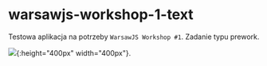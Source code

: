 # warsawjs-workshop-1-text

Testowa aplikacja na potrzeby `WarsawJS Workshop #1`. Zadanie typu prework.

![](https://warsawjs.com/static/images/logos/logo-warsawjs.svg){:height="400px" width="400px"}.

